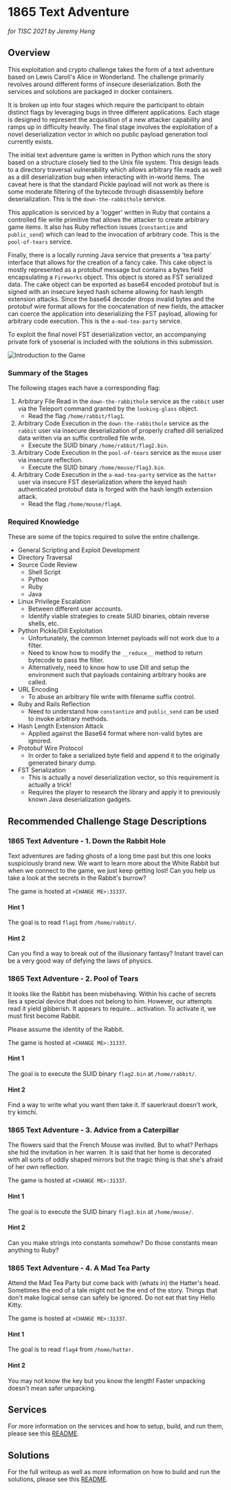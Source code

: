 # 1865 Text Adventure

*for TISC 2021 by Jeremy Heng*

## Overview

This exploitation and crypto challenge takes the form of a text adventure based on Lewis Caroll's
Alice in Wonderland. The challenge primarily revolves around different forms of insecure
deserialization. Both the services and solutions are packaged in docker containers.

It is broken up into four stages which require the participant to obtain distinct flags by
leveraging bugs in three different applications. Each stage is designed to represent the acquisition
of a new attacker capability and ramps up in difficulty heavily. The final stage involves the
exploitation of a novel deserialization vector in which no public payload generation tool currently
exists.

The initial text adventure game is written in Python which runs the story based on a structure
closely tied to the Unix file system. This design leads to a directory traversal vulnerability which
allows arbitrary file reads as well as a dill deserialization bug when interacting with in-world
items. The caveat here is that the standard Pickle payload will not work as there is some moderate
filtering of the bytecode through disassembly before deserialization. This is the
`down-the-rabbithole` service.

This application is serviced by a 'logger' written in Ruby that contains a controlled file write
primitive that allows the attacker to create arbitrary game items. It also has Ruby reflection
issues (`constantize` and `public_send`) which can lead to the invocation of arbitrary code. This is
the `pool-of-tears` service.

Finally, there is a locally running Java service that presents a 'tea party' interface that allows
for the creation of a fancy cake. This cake object is mostly represented as a protobuf message but
contains a bytes field encapsulating a `Fireworks` object. This object is stored as FST serialized
data. The cake object can be exported as base64 encoded protobuf but is signed with an insecure
keyed hash scheme allowing for hash length extension attacks. Since the base64 decoder drops invalid
bytes and the protobuf wire format allows for the concatenation of new fields, the attacker can
coerce the application into deserializing the FST payload, allowing for arbitrary code execution.
This is the `a-mad-tea-party` service.

To exploit the final novel FST deserialization vector, an accompanying private fork of ysoserial is
included with the solutions in this submission.

![Introduction to the Game](img/alice_in_wonderland_intro.gif)

### Summary of the Stages

The following stages each have a corresponding flag:

1. Arbitrary File Read in the `down-the-rabbithole` service as the `rabbit` user via the Teleport
    command granted by the `looking-glass` object.
    * Read the flag `/home/rabbit/flag1`.
2. Arbitrary Code Execution in the `down-the-rabbithole` service as the `rabbit` user via insecure
    deserialization of properly crafted dill serialized data written via an suffix controlled file
    write.
    * Execute the SUID binary `/home/rabbit/flag2.bin`.
3. Arbitrary Code Execution in the `pool-of-tears` service as the `mouse` user via insecure
   reflection.
   * Execute the SUID binary `/home/mouse/flag3.bin`.
4. Arbitrary Code Execution in the `a-mad-tea-party` service as the `hatter` user via insecure FST
   deserialization where the keyed hash authenticated protobuf data is forged with the hash length
   extension attack.
   * Read the flag `/home/mouse/flag4`.

### Required Knowledge

These are some of the topics required to solve the entire challenge.

* General Scripting and Exploit Development
* Directory Traversal
* Source Code Review
    * Shell Script
    * Python
    * Ruby
    * Java
* Linux Privilege Escalation
    * Between different user accounts.
    * Identify viable strategies to create SUID binaries, obtain reverse shells, etc.
* Python Pickle/Dill Exploitation
    * Unfortunately, the common Internet payloads will not work due to a filter.
    * Need to know how to modify the `__reduce__` method to return bytecode to pass the filter.
    * Alternatively, need to know how to use Dill and setup the environment such that payloads
        containing arbitrary hooks are called.
* URL Encoding
    * To abuse an arbitrary file write with filename suffix control.
* Ruby and Rails Reflection
    * Need to understand how `constantize` and `public_send` can be used to invoke arbitrary
        methods.
* Hash Length Extension Attack
    * Applied against the Base64 format where non-valid bytes are ignored.
* Protobuf Wire Protocol
    * In order to fake a serialized byte field and append it to the originally generated binary
        dump.
* FST Serialization
    * This is actually a novel deserialization vector, so this requirement is actually a trick!
    * Requires the player to research the library and apply it to previously known Java
        deserialization gadgets.

## Recommended Challenge Stage Descriptions

### 1865 Text Adventure - 1. Down the Rabbit Hole

Text adventures are fading ghosts of a long time past but this one looks suspiciously brand new.
We want to learn more about the White Rabbit but when we connect to the game, we just keep getting
lost! Can you help us take a look at the secrets in the Rabbit's burrow?

The game is hosted at `<CHANGE ME>:31337`.

#### Hint 1

The goal is to read `flag1` from `/home/rabbit/`.

#### Hint 2

Can you find a way to break out of the illusionary fantasy? Instant travel can be a very good way of
defying the laws of physics.

### 1865 Text Adventure - 2. Pool of Tears

It looks like the Rabbit has been misbehaving. Within his cache of secrets lies a special device
that does not belong to him. However, our attempts read it yield gibberish. It appears to require...
activation. To activate it, we must first become Rabbit.

Please assume the identity of the Rabbit.

The game is hosted at `<CHANGE ME>:31337`.

#### Hint 1

The goal is to execute the SUID binary `flag2.bin` at `/home/rabbit/`.

#### Hint 2

Find a way to write what you want then take it. If sauerkraut doesn't work, try kimchi.

### 1865 Text Adventure - 3. Advice from a Caterpillar

The flowers said that the French Mouse was invited. But to what? Perhaps she hid the invitation in
her warren. It is said that her home is decorated with all sorts of oddly shaped mirrors but the
tragic thing is that she's afraid of her own reflection.

The game is hosted at `<CHANGE ME>:31337`.

#### Hint 1

The goal is to execute the SUID binary `flag3.bin` at `/home/mouse/`.

#### Hint 2

Can you make strings into constants somehow? Do those constants mean anything to Ruby?

### 1865 Text Adventure - 4. A Mad Tea Party

Attend the Mad Tea Party but come back with (whats in) the Hatter's head. Sometimes the end of a
tale might not be the end of the story. Things that don't make logical sense can safely be ignored.
Do not eat that tiny Hello Kitty.

The game is hosted at `<CHANGE ME>:31337`.

#### Hint 1

The goal is to read `flag4` from `/home/hatter`.

#### Hint 2

You may not know the key but you know the length! Faster unpacking doesn't mean safer unpacking.

## Services

For more information on the services and how to setup, build, and run them, please see this
[README](service/README.md).

## Solutions

For the full writeup as well as more information on how to build and run the solutions, please see
this [README](solutions/README.md).
